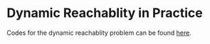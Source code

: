 # Dynamic Reachablity in Practice
Codes for the dynamic reachablity problem can be found [here](https://dyreach.taa.univie.ac.at/).
